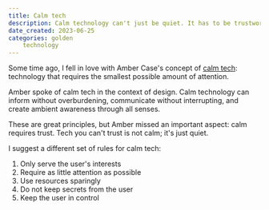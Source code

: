 ```yaml
---
title: Calm tech
description: Calm technology can't just be quiet. It has to be trustworthy.
date_created: 2023-06-25
categories: golden
    technology
---
```


Some time ago, I fell in love with Amber Case's concept of [calm tech](https://calmtech.com/): technology that requires the smallest possible amount of attention.

Amber spoke of calm tech in the context of design. Calm technology can inform without overburdening, communicate without interrupting, and create ambient awareness through all senses.

These are great principles, but Amber missed an important aspect: calm requires trust. Tech you can't trust is not calm; it's just quiet.

I suggest a different set of rules for calm tech:

1. Only serve the user's interests
2. Require as little attention as possible
3. Use resources sparingly
4. Do not keep secrets from the user
5. Keep the user in control
